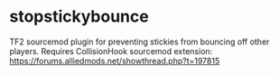 # stopstickybounce

TF2 sourcemod plugin for preventing stickies from bouncing off other players.
Requires CollisionHook sourcemod extension: https://forums.alliedmods.net/showthread.php?t=197815
